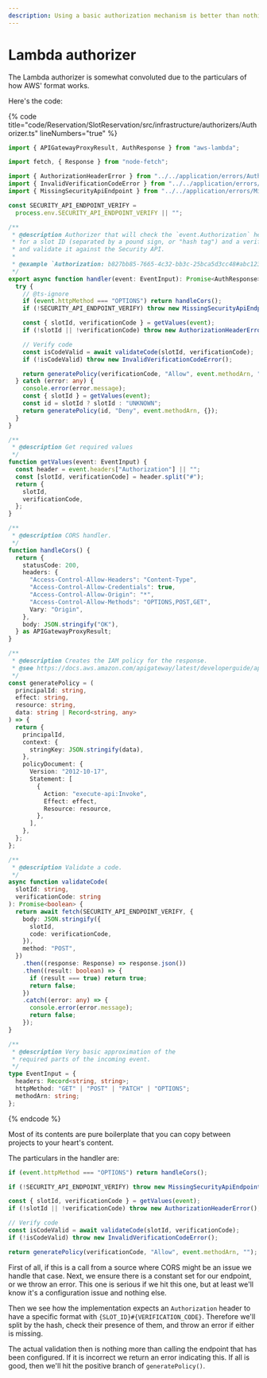 ```yaml
---
description: Using a basic authorization mechanism is better than nothing.
---
```


# Lambda authorizer

The Lambda authorizer is somewhat convoluted due to the particulars of how AWS' format works.

Here's the code:

{% code title="code/Reservation/SlotReservation/src/infrastructure/authorizers/Authorizer.ts" lineNumbers="true" %}

```typescript
import { APIGatewayProxyResult, AuthResponse } from "aws-lambda";

import fetch, { Response } from "node-fetch";

import { AuthorizationHeaderError } from "../../application/errors/AuthorizationHeaderError";
import { InvalidVerificationCodeError } from "../../application/errors/InvalidVerificationCodeError";
import { MissingSecurityApiEndpoint } from "../../application/errors/MissingSecurityApiEndpoint";

const SECURITY_API_ENDPOINT_VERIFY =
  process.env.SECURITY_API_ENDPOINT_VERIFY || "";

/**
 * @description Authorizer that will check the `event.Authorization` header
 * for a slot ID (separated by a pound sign, or "hash tag") and a verification code
 * and validate it against the Security API.
 *
 * @example `Authorization: b827bb85-7665-4c32-bb3c-25bca5d3cc48#abc123` header.
 */
export async function handler(event: EventInput): Promise<AuthResponse> {
  try {
    // @ts-ignore
    if (event.httpMethod === "OPTIONS") return handleCors();
    if (!SECURITY_API_ENDPOINT_VERIFY) throw new MissingSecurityApiEndpoint();

    const { slotId, verificationCode } = getValues(event);
    if (!slotId || !verificationCode) throw new AuthorizationHeaderError();

    // Verify code
    const isCodeValid = await validateCode(slotId, verificationCode);
    if (!isCodeValid) throw new InvalidVerificationCodeError();

    return generatePolicy(verificationCode, "Allow", event.methodArn, "");
  } catch (error: any) {
    console.error(error.message);
    const { slotId } = getValues(event);
    const id = slotId ? slotId : "UNKNOWN";
    return generatePolicy(id, "Deny", event.methodArn, {});
  }
}

/**
 * @description Get required values
 */
function getValues(event: EventInput) {
  const header = event.headers["Authorization"] || "";
  const [slotId, verificationCode] = header.split("#");
  return {
    slotId,
    verificationCode,
  };
}

/**
 * @description CORS handler.
 */
function handleCors() {
  return {
    statusCode: 200,
    headers: {
      "Access-Control-Allow-Headers": "Content-Type",
      "Access-Control-Allow-Credentials": true,
      "Access-Control-Allow-Origin": "*",
      "Access-Control-Allow-Methods": "OPTIONS,POST,GET",
      Vary: "Origin",
    },
    body: JSON.stringify("OK"),
  } as APIGatewayProxyResult;
}

/**
 * @description Creates the IAM policy for the response.
 * @see https://docs.aws.amazon.com/apigateway/latest/developerguide/api-gateway-lambda-authorizer-output.html
 */
const generatePolicy = (
  principalId: string,
  effect: string,
  resource: string,
  data: string | Record<string, any>
) => {
  return {
    principalId,
    context: {
      stringKey: JSON.stringify(data),
    },
    policyDocument: {
      Version: "2012-10-17",
      Statement: [
        {
          Action: "execute-api:Invoke",
          Effect: effect,
          Resource: resource,
        },
      ],
    },
  };
};

/**
 * @description Validate a code.
 */
async function validateCode(
  slotId: string,
  verificationCode: string
): Promise<boolean> {
  return await fetch(SECURITY_API_ENDPOINT_VERIFY, {
    body: JSON.stringify({
      slotId,
      code: verificationCode,
    }),
    method: "POST",
  })
    .then((response: Response) => response.json())
    .then((result: boolean) => {
      if (result === true) return true;
      return false;
    })
    .catch((error: any) => {
      console.error(error.message);
      return false;
    });
}

/**
 * @description Very basic approximation of the
 * required parts of the incoming event.
 */
type EventInput = {
  headers: Record<string, string>;
  httpMethod: "GET" | "POST" | "PATCH" | "OPTIONS";
  methodArn: string;
};
```

{% endcode %}

Most of its contents are pure boilerplate that you can copy between projects to your heart's content.

The particulars in the handler are:

```typescript
if (event.httpMethod === "OPTIONS") return handleCors();

if (!SECURITY_API_ENDPOINT_VERIFY) throw new MissingSecurityApiEndpoint();

const { slotId, verificationCode } = getValues(event);
if (!slotId || !verificationCode) throw new AuthorizationHeaderError();

// Verify code
const isCodeValid = await validateCode(slotId, verificationCode);
if (!isCodeValid) throw new InvalidVerificationCodeError();

return generatePolicy(verificationCode, "Allow", event.methodArn, "");
```

First of all, if this is a call from a source where CORS might be an issue we handle that case. Next, we ensure there is a constant set for our endpoint, or we throw an error. This one is serious if we hit this one, but at least we'll know it's a configuration issue and nothing else.

Then we see how the implementation expects an `Authorization` header to have a specific format with `{SLOT_ID}#{VERIFICATION_CODE}`. Therefore we'll split by the hash, check their presence of them, and throw an error if either is missing.

The actual validation then is nothing more than calling the endpoint that has been configured. If it is incorrect we return an error indicating this. If all is good, then we'll hit the positive branch of `generatePolicy()`.
